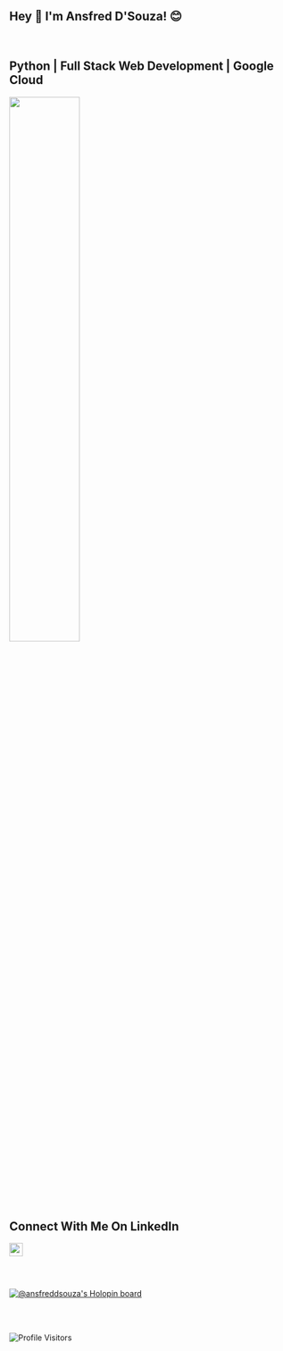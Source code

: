## Hey 👋 I'm Ansfred D'Souza! 😊

<br/>

## Python | Full Stack Web Development | Google Cloud

<p align="left">
  <img width="50%" src="https://github-readme-streak-stats.herokuapp.com/?user=Ansfred&theme=tokyonight"/>
</p>

<br/>

## Connect With Me On LinkedIn
<a href="https://www.linkedin.com/in/ansfred-d-souza-42b99620a/">
  <img align="left" width="24px" src="https://cdn-icons-png.flaticon.com/512/174/174857.png"  />
</a>

<br/>

<br/>
<br/>
<br/>

[![@ansfreddsouza's Holopin board](https://holopin.me/ansfreddsouza)](https://holopin.io/@ansfreddsouza)

<br/>
<br/>

![Profile Visitors](https://visitor-badge.laobi.icu/badge?page_id=Ansfred.Ansfred)

